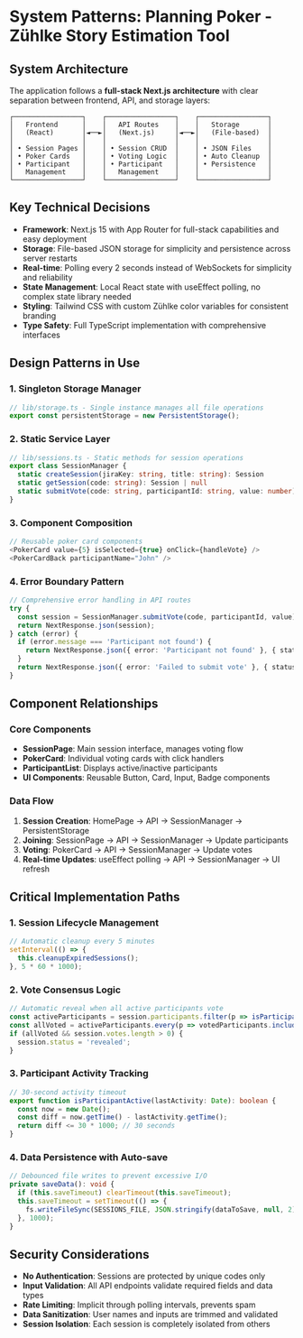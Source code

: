 # System Patterns: Planning Poker - Zühlke Story Estimation Tool

## System Architecture
The application follows a **full-stack Next.js architecture** with clear separation between frontend, API, and storage layers:

```
┌─────────────────┐    ┌─────────────────┐    ┌─────────────────┐
│   Frontend      │    │   API Routes    │    │   Storage       │
│   (React)       │◄──►│   (Next.js)     │◄──►│   (File-based)  │
│                 │    │                 │    │                 │
│ • Session Pages │    │ • Session CRUD  │    │ • JSON Files    │
│ • Poker Cards   │    │ • Voting Logic  │    │ • Auto Cleanup  │
│ • Participant   │    │ • Participant   │    │ • Persistence   │
│   Management    │    │   Management    │    │                 │
└─────────────────┘    └─────────────────┘    └─────────────────┘
```

## Key Technical Decisions
- **Framework**: Next.js 15 with App Router for full-stack capabilities and easy deployment
- **Storage**: File-based JSON storage for simplicity and persistence across server restarts
- **Real-time**: Polling every 2 seconds instead of WebSockets for simplicity and reliability
- **State Management**: Local React state with useEffect polling, no complex state library needed
- **Styling**: Tailwind CSS with custom Zühlke color variables for consistent branding
- **Type Safety**: Full TypeScript implementation with comprehensive interfaces

## Design Patterns in Use

### 1. **Singleton Storage Manager**
```typescript
// lib/storage.ts - Single instance manages all file operations
export const persistentStorage = new PersistentStorage();
```

### 2. **Static Service Layer**
```typescript
// lib/sessions.ts - Static methods for session operations
export class SessionManager {
  static createSession(jiraKey: string, title: string): Session
  static getSession(code: string): Session | null
  static submitVote(code: string, participantId: string, value: number): Session | null
}
```

### 3. **Component Composition**
```typescript
// Reusable poker card components
<PokerCard value={5} isSelected={true} onClick={handleVote} />
<PokerCardBack participantName="John" />
```

### 4. **Error Boundary Pattern**
```typescript
// Comprehensive error handling in API routes
try {
  const session = SessionManager.submitVote(code, participantId, value);
  return NextResponse.json(session);
} catch (error) {
  if (error.message === 'Participant not found') {
    return NextResponse.json({ error: 'Participant not found' }, { status: 403 });
  }
  return NextResponse.json({ error: 'Failed to submit vote' }, { status: 500 });
}
```

## Component Relationships

### Core Components
- **SessionPage**: Main session interface, manages voting flow
- **PokerCard**: Individual voting cards with click handlers
- **ParticipantList**: Displays active/inactive participants
- **UI Components**: Reusable Button, Card, Input, Badge components

### Data Flow
1. **Session Creation**: HomePage → API → SessionManager → PersistentStorage
2. **Joining**: SessionPage → API → SessionManager → Update participants
3. **Voting**: PokerCard → API → SessionManager → Update votes
4. **Real-time Updates**: useEffect polling → API → SessionManager → UI refresh

## Critical Implementation Paths

### 1. **Session Lifecycle Management**
```typescript
// Automatic cleanup every 5 minutes
setInterval(() => {
  this.cleanupExpiredSessions();
}, 5 * 60 * 1000);
```

### 2. **Vote Consensus Logic**
```typescript
// Automatic reveal when all active participants vote
const activeParticipants = session.participants.filter(p => isParticipantActive(p.lastActivity));
const allVoted = activeParticipants.every(p => votedParticipants.includes(p.id));
if (allVoted && session.votes.length > 0) {
  session.status = 'revealed';
}
```

### 3. **Participant Activity Tracking**
```typescript
// 30-second activity timeout
export function isParticipantActive(lastActivity: Date): boolean {
  const now = new Date();
  const diff = now.getTime() - lastActivity.getTime();
  return diff <= 30 * 1000; // 30 seconds
}
```

### 4. **Data Persistence with Auto-save**
```typescript
// Debounced file writes to prevent excessive I/O
private saveData(): void {
  if (this.saveTimeout) clearTimeout(this.saveTimeout);
  this.saveTimeout = setTimeout(() => {
    fs.writeFileSync(SESSIONS_FILE, JSON.stringify(dataToSave, null, 2));
  }, 1000);
}
```

## Security Considerations
- **No Authentication**: Sessions are protected by unique codes only
- **Input Validation**: All API endpoints validate required fields and data types
- **Rate Limiting**: Implicit through polling intervals, prevents spam
- **Data Sanitization**: User names and inputs are trimmed and validated
- **Session Isolation**: Each session is completely isolated from others 